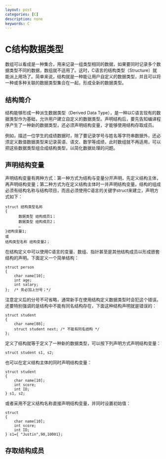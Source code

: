 ```yaml
---
layout: post
categories: [C]
description: none
keywords: C
---
```

# C结构数据类型
数组可以看成是一种集合，用来记录一组类型相同的数据，如果要同时记录多个数据类型不同的数据，数组就不适用了。这时，C语言的结构类型（Structure）就能派上用场了。简单来说，结构就是一种能让用户自定义的数据类型，并且可以将一种或多种关联的数据类型集合在一起，形成全新的数据类型。

## 结构简介
结构能够形成一种派生数据类型（Derived Data Type），是一种以C语言现有的数据类型作为基础，允许用户建立自定义的数据类型。声明结构后，要先告知编译程序产生了一种新的数据类型，还必须声明结构变量，才能够使用结构存取成员。

例如，描述一位学生的成绩数据时，除了要记录学号与姓名等字符串数据外，还必须定义数值数据类型来记录英语、语文、数学等成绩，此时数组就不再适用，可以把这些数据类型组合成结构类型，以简化数据处理的问题。

## 声明结构变量
声明结构变量有两种方式：第一种方式为结构与变量分开声明，先定义结构主体，再声明结构变量；第二种方式为在定义结构主体时一并声明结构变量。结构的组成必须有结构名称与结构项目，而且必须使用C语言的关键字struct来建立，声明方式如下：
```
struct 结构类型名称
{
      数据类型 结构成员1；
      数据类型 结构成员2；
      …
}结构变量1;
或
结构类型名称 结构变量2；
```
在结构定义中可以使用C语言的变量、数组、指针甚至是其他结构成员以形成嵌套结构的声明。下面定义一个简单结构：
```
struct person
{
    char name[10];
    int age;
    int salary;
};  /* 务必加上分号；*/
```
注意定义后的分号不可省略，通常新手在使用结构定义数据类型时会犯这个错误。还要特别强调的是结构中不能有同名结构存在，下面这种结构声明就是错误的：
```
struct student
{
    char name[80];
    struct student next; /* 不能有同名结构 */
};
```
定义了结构就等于定义了一种新的数据类型，可以按下列声明方式声明结构变量：
```
struct student s1, s2;
```
也可以在定义结构主体的同时声明结构变量：
```
struct student
{
    char name[10];
    int score;
    int ID;
} s1, s2;
```
或者采用不定义结构名称直接声明结构变量，并同时设置初始值：
```
struct 
{
    char name[10];
    int score;
    int ID;
} s1={ "Justin",90,10001};
```

## 存取结构成员





